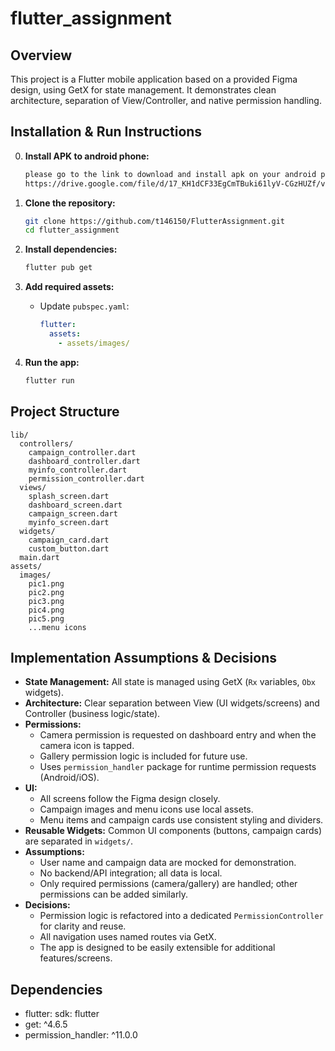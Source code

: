 
# flutter_assignment

## Overview

This project is a Flutter mobile application based on a provided Figma design, using GetX for state management. It demonstrates clean architecture, separation of View/Controller, and native permission handling.

## Installation & Run Instructions
0. **Install APK to android phone:**
   ```sh
   please go to the link to download and install apk on your android phone  
   https://drive.google.com/file/d/17_KH1dCF33EgCmTBuki61lyV-CGzHUZf/view?usp=sharing
   ```

1. **Clone the repository:**
   ```sh
   git clone https://github.com/t146150/FlutterAssignment.git
   cd flutter_assignment
   ```
2. **Install dependencies:**
   ```sh
   flutter pub get
   ```
3. **Add required assets:**
   - Update `pubspec.yaml`:
     ```yaml
     flutter:
       assets:
         - assets/images/
     ```
4. **Run the app:**
   ```sh
   flutter run
   ```

## Project Structure

```
lib/
  controllers/
    campaign_controller.dart
    dashboard_controller.dart
    myinfo_controller.dart
    permission_controller.dart
  views/
    splash_screen.dart
    dashboard_screen.dart
    campaign_screen.dart
    myinfo_screen.dart
  widgets/
    campaign_card.dart
    custom_button.dart
  main.dart
assets/
  images/
    pic1.png
    pic2.png
    pic3.png
    pic4.png
    pic5.png
    ...menu icons
```

## Implementation Assumptions & Decisions

- **State Management:** All state is managed using GetX (`Rx` variables, `Obx` widgets).
- **Architecture:** Clear separation between View (UI widgets/screens) and Controller (business logic/state).
- **Permissions:**
  - Camera permission is requested on dashboard entry and when the camera icon is tapped.
  - Gallery permission logic is included for future use.
  - Uses `permission_handler` package for runtime permission requests (Android/iOS).
- **UI:**
  - All screens follow the Figma design closely.
  - Campaign images and menu icons use local assets.
  - Menu items and campaign cards use consistent styling and dividers.
- **Reusable Widgets:** Common UI components (buttons, campaign cards) are separated in `widgets/`.
- **Assumptions:**
  - User name and campaign data are mocked for demonstration.
  - No backend/API integration; all data is local.
  - Only required permissions (camera/gallery) are handled; other permissions can be added similarly.
- **Decisions:**
  - Permission logic is refactored into a dedicated `PermissionController` for clarity and reuse.
  - All navigation uses named routes via GetX.
  - The app is designed to be easily extensible for additional features/screens.

## Dependencies

- flutter:
    sdk: flutter
- get: ^4.6.5
- permission_handler: ^11.0.0
